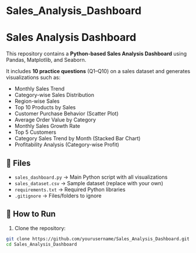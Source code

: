 # Sales_Analysis_Dashboard
# Sales Analysis Dashboard

This repository contains a **Python-based Sales Analysis Dashboard** using Pandas, Matplotlib, and Seaborn.

It includes **10 practice questions** (Q1–Q10) on a sales dataset and generates visualizations such as:

- Monthly Sales Trend
- Category-wise Sales Distribution
- Region-wise Sales
- Top 10 Products by Sales
- Customer Purchase Behavior (Scatter Plot)
- Average Order Value by Category
- Monthly Sales Growth Rate
- Top 5 Customers
- Category Sales Trend by Month (Stacked Bar Chart)
- Profitability Analysis (Category-wise Profit)

## 📂 Files

- `sales_dashboard.py` → Main Python script with all visualizations
- `sales_dataset.csv` → Sample dataset (replace with your own)
- `requirements.txt` → Required Python libraries
- `.gitignore` → Files/folders to ignore

## 📌 How to Run

1. Clone the repository:

```bash
git clone https://github.com/yourusername/Sales_Analysis_Dashboard.git
cd Sales_Analysis_Dashboard
